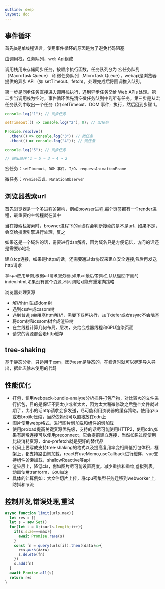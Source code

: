 ```yaml
---
outline: deep
layout: doc
---
```

## 事件循环
首先js是单线程语言，使用事件循环的原因是为了避免代码阻塞

由调用栈，任务队列，web Api组成

调用栈用来存储同步任务，按顺序执行函数，任务队列分为 宏任务队列（MacroTask Queue） 和 微任务队列（MicroTask Queue），webapi是浏览器提供的异步 API（如 setTimeout、fetch），处理完成后将回调推入队列。

第一步是同步任务直接进入调用栈执行，遇到异步任务交给 Web APIs 处理。第二步当调用栈为空时，事件循环优先清空微任务队列中的所有任务，第三步是从宏任务队列中取出一个任务（如 setTimeout、DOM 事件）执行，然后回到步骤 1。
```js
console.log("1"); // 同步任务

setTimeout(() => console.log("2"), 0); // 宏任务

Promise.resolve()
  .then(() => console.log("3")) // 微任务
  .then(() => console.log("4")); // 微任务

console.log("5"); // 同步任务

// 输出顺序：1 → 5 → 3 → 4 → 2
```
宏任务：`setTimeout`、`DOM 事件`、`I/O`、`requestAnimationFrame`

微任务：`Promise回调`、`MutationObserver`

## 浏览器搜索url
首先浏览器是一个多进程的架构，例如browser进程,每个页签都有一个render进程，最重要的主线程就在其中

当在搜索栏搜索时，browser进程下的ui线程会判断搜索的是不是url，如果不是，会交给搜索引擎进行处理，反之

如果这是一个域名的话，需要进行dsn解析，因为域名只是方便记忆，访问的话还是需要ip地址

建立tcp连接，如果是https的话，还需要通过tls协议来建立安全连接,然后再发送http请求

拿spa应用举例,根据url请求服务器,如果url最后带斜杠,默认返回下面的index.html,如果没有这个资源,不同网站可能有重定向策略


浏览器处理资源
* 解析html生成dom树
* 遇到css生成cssom树
* 遇到普通js会阻塞html解析，需要下载再执行，加了defer或者async不会阻塞
* 将dom树和cssom树合成渲染树
* 在主线程计算几何布局，层次，交给合成器线程和GPU渲染页面
* 请求的资源都会走http缓存
## tree-shaking
基于静态分析，只适用于esm，因为esm是静态的，在编译时就可以确定导入导出，据此去除未使用的代码
## 性能优化
* 打包，使用webpack-bundle-analyse分析插件打包产物，对比较大的文件进行拆包，目的是保证不要太小或者太大，因为太大稍微修改之后整个文件就过期了，太小的话http请求会多发送，尽可能利用浏览器的缓存策略，使用gzip或者brotile压缩，当然依赖也可以直接放在cdn上
* 图片使用webp格式，进行图片懒加载和组件的懒加载
* 使用proload提高关键资源优先级，支持的话尽可能使用HTTP2，使用cdn,如果有跨域连接可以使用preconnect，它会提前建立连接，当然如果过度使用比较消耗资源，dns-prefetch就是更好的替代品
* 代码上要写成支持tree-shaking的格式以及提高复用率变相降低打包体积，框架上，都支持路由懒加载，react有useMemo,useCallback进行缓存，vue支持组件的懒加载，shallowReactive等api
* 渲染层上，降低cls，例如图片尽可能设置高度。减少重排和重绘,虚拟列表。动画使用tranform，Gpu加速
* 具体的计算例如：大文件切片上传，将cpu密集型任务迁移到webworker上,防抖和节流


## 控制并发,错误处理,重试
```js
async function limit(urls,max){
  let res = []
  let s = new Set()
  for(let i = 0;i<urls.length;i++){
    if(s.size===max){
      await Promise.race(s)
    }
    const fn = query(urls[i]).then((data)=>{
      res.push(data)
      s.delete(fn)
    })
    s.add(fn)
  }
  await Promise.all(s)
  return res
}
```